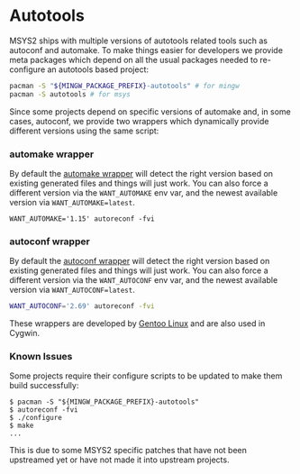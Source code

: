 # Autotools

MSYS2 ships with multiple versions of autotools related tools such as autoconf and automake. To make things easier for developers we provide meta packages which depend on all the usual packages needed to re-configure an autotools based project:

```bash
pacman -S "${MINGW_PACKAGE_PREFIX}-autotools" # for mingw
pacman -S autotools # for msys
```

Since some projects depend on specific versions of automake and, in some cases, autoconf, we provide two wrappers which dynamically provide different versions using the same script:

### automake wrapper

By default the [automake wrapper](https://packages.msys2.org/package/automake-wrapper) will detect the right version based on existing generated files and things will just work. You can also force a different version via the `WANT_AUTOMAKE` env var, and the newest available version via `WANT_AUTOMAKE=latest`.

```shell
WANT_AUTOMAKE='1.15' autoreconf -fvi
```

### autoconf wrapper

By default the [autoconf wrapper](https://packages.msys2.org/package/autoconf-wrapper) will detect the right version based on existing generated files and things will just work. You can also force a different version via the `WANT_AUTOCONF` env var, and the newest available version via `WANT_AUTOCONF=latest`.

```bash
WANT_AUTOCONF='2.69' autoreconf -fvi
```

These wrappers are developed by [Gentoo Linux](https://devmanual.gentoo.org/general-concepts/autotools/index.html) and are also used in Cygwin.

### Known Issues

Some projects require their configure scripts to be updated to make them build successfully:

```console
$ pacman -S "${MINGW_PACKAGE_PREFIX}-autotools"
$ autoreconf -fvi
$ ./configure
$ make
...
```

This is due to some MSYS2 specific patches that have not been upstreamed yet or have not made it into upstream projects.
